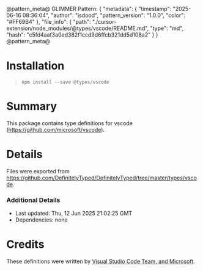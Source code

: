 @pattern_meta@
GLIMMER Pattern:
{
  "metadata": {
    "timestamp": "2025-06-16 08:36:04",
    "author": "isdood",
    "pattern_version": "1.0.0",
    "color": "#FF69B4"
  },
  "file_info": {
    "path": "./cursor-extension/node_modules/@types/vscode/README.md",
    "type": "md",
    "hash": "c5fd4aaf3a0ed382f1ccd9d6ffcb321dd5d108a2"
  }
}
@pattern_meta@

# Installation
> `npm install --save @types/vscode`

# Summary
This package contains type definitions for vscode (https://github.com/microsoft/vscode).

# Details
Files were exported from https://github.com/DefinitelyTyped/DefinitelyTyped/tree/master/types/vscode.

### Additional Details
 * Last updated: Thu, 12 Jun 2025 21:02:25 GMT
 * Dependencies: none

# Credits
These definitions were written by [Visual Studio Code Team, and Microsoft](https://github.com/microsoft).
